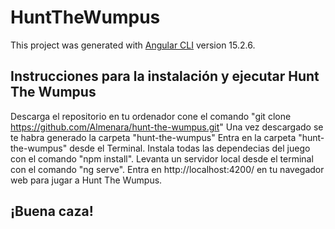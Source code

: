 # HuntTheWumpus

This project was generated with [Angular CLI](https://github.com/angular/angular-cli) version 15.2.6.


## Instrucciones para la instalación y ejecutar Hunt The Wumpus

Descarga el repositorio en tu ordenador cone el comando "git clone https://github.com/Almenara/hunt-the-wumpus.git"
Una vez descargado se te habra generado la carpeta "hunt-the-wumpus"
Entra en la carpeta "hunt-the-wumpus" desde el Terminal.
Instala todas las dependecias del juego con el comando "npm install".
Levanta un servidor local desde el terminal con el comando "ng serve".
Entra en http://localhost:4200/ en tu navegador web para jugar a Hunt The Wumpus.

## ¡Buena caza!
